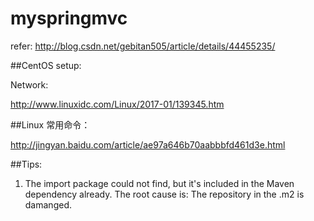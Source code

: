 
# myspringmvc

refer: http://blog.csdn.net/gebitan505/article/details/44455235/

##CentOS setup:

Network:

http://www.linuxidc.com/Linux/2017-01/139345.htm


##Linux 常用命令：

http://jingyan.baidu.com/article/ae97a646b70aabbbfd461d3e.html


##Tips:
1. The import package could not find, but it's included in the Maven dependency already. The root cause is: The repository in the .m2 is damanged.
